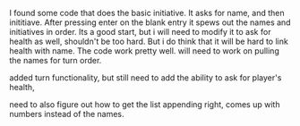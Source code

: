 I found some code that does the basic initiative. It asks for name, and then inititiave. After pressing enter on the blank entry it spews out the names and initiatives in order. 
Its a good start, but i will need to modify it to ask for health as well, shouldn't be too hard. But i do think that it will be hard to link health with name.
The code work pretty well. will need to work on pulling the names for turn order.

added turn functionality, but still need to add the ability to ask for player's health, 

need to also figure out how to get the list appending right, comes up with numbers instead of the names.
